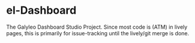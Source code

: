 # el-Dashboard

The Galyleo Dashboard Studio Project.  Since most code is (ATM) in lively pages, this is primarily for issue-tracking until the lively/git merge is done.